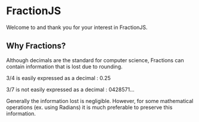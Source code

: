 # FractionJS

Welcome to and thank you for your interest in FractionJS.

## Why Fractions?

Although decimals are the standard for computer science, Fractions can contain information that is lost due to rounding.

3/4 is easily expressed as a decimal : 0.25

3/7 is not easily expressed as a decimal : 0428571...

Generally the information lost is negligible. However, for some mathematical operations (ex. using Radians) it is much preferable to preserve this information.
